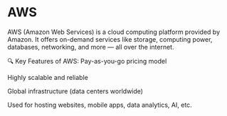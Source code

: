 # AWS
AWS (Amazon Web Services) is a cloud computing platform provided by Amazon. It offers on-demand services like storage, computing power, databases, networking, and more — all over the internet.

🔍 Key Features of AWS:
Pay-as-you-go pricing model

Highly scalable and reliable

Global infrastructure (data centers worldwide)

Used for hosting websites, mobile apps, data analytics, AI, etc.


